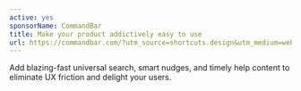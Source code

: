 ```yaml
---
active: yes
sponsorName: CommandBar
title: Make your product addictively easy to use
url: https://commandbar.com/?utm_source=shortcuts.design&utm_medium=website&utm_campaign=02-2023
---
```


Add blazing-fast universal search, smart nudges, and timely help content to eliminate UX friction and delight your users.